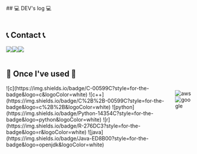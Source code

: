 <div align="left">

<br>
## 💻 DEV's log 💻
<div style="display:flex; flex-direction:row;">
</div><br>

## 📞 Contact 📞
<div style="display:flex; flex-direction:row;">
<a href="https://www.instagram.com/geonwoo03_dev/"><img src="https://img.shields.io/badge/Instagram-E4405F?style=flat-square&logo=Instagram&logoColor=white"/></a>
<a href="mailto:redgil77@smail.kongju.ac.kr"><img src="https://img.shields.io/badge/Outlook-0078D4?style=flat-square&logo=microsoftoutlook&logoColor=white"/></a>
<a href="mailto:redgil030802@gmail.com"><img src="https://img.shields.io/badge/Gmail-EA4335?style=flat-square&logo=gmail&logoColor=white"/></a>
</div><br>

## 🔨 Once I've used 🔨
<div style="display:flex; flex-direction:row;">
![c](https://img.shields.io/badge/C-00599C?style=for-the-badge&logo=c&logoColor=white)
![c++](https://img.shields.io/badge/C%2B%2B-00599C?style=for-the-badge&logo=c%2B%2B&logoColor=white)
![python](https://img.shields.io/badge/Python-14354C?style=for-the-badge&logo=python&logoColor=white)
![r](https://img.shields.io/badge/R-276DC3?style=for-the-badge&logo=r&logoColor=white)
![java](https://img.shields.io/badge/Java-ED8B00?style=for-the-badge&logo=openjdk&logoColor=white)

![aws](https://img.shields.io/badge/Amazon_AWS-232F3E?style=for-the-badge&logo=amazon-aws&logoColor=white)
![google](https://img.shields.io/badge/Google_Cloud-4285F4?style=for-the-badge&logo=google-cloud&logoColor=white)

</div><br>
</div>
